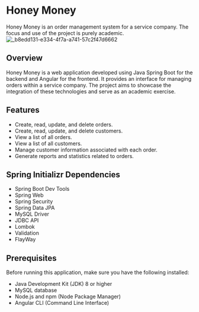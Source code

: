 # Honey Money
Honey Money is an order management system for a service company. The focus and use of the project is purely academic.
<br>
![_b8edd131-e334-4f7a-a741-57c2f47d6662](https://github.com/Navelogic/HoneyMoney/assets/93350805/4f08498e-cf2f-4c80-bb7d-9c15340fbad1)

## Overview
Honey Money is a web application developed using Java Spring Boot for the backend and Angular for the frontend. It provides an interface for managing orders within a service company. The project aims to showcase the integration of these technologies and serve as an academic exercise.

## Features
- Create, read, update, and delete orders.
- Create, read, update, and delete customers.
- View a list of all orders.
- View a list of all customers.
- Manage customer information associated with each order.
- Generate reports and statistics related to orders.

## Spring Initializr Dependencies
- Spring Boot Dev Tools
- Spring Web
- Spring Security
- Spring Data JPA
- MySQL Driver
- JDBC API
- Lombok
- Validation
- FlayWay

## Prerequisites
Before running this application, make sure you have the following installed:
- Java Development Kit (JDK) 8 or higher
- MySQL database
- Node.js and npm (Node Package Manager)
- Angular CLI (Command Line Interface)
